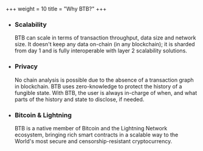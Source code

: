 +++
weight = 10
title = "Why BTB?"
+++

* ### Scalability

  BTB can scale in terms of transaction throughput, data size and network size.
  It doesn't keep any data on-chain (in any blockchain); it is sharded from
  day 1 and is fully interoperable with layer 2 scalability solutions.

* ### Privacy

  No chain analysis is possible due to the absence of a transaction graph in 
  blockchain. BTB uses zero-knowledge to protect the history of a fungible state.
  With BTB, the user is always in-charge of when, and what parts of the 
  history and state to disclose, if needed.

* ### Bitcoin & Lightning

  BTB is a native member of Bitcoin and the Lightning Network ecosystem, bringing
  rich smart contracts in a scalable way to the World's most secure and
  censorship-resistant cryptocurrency.
